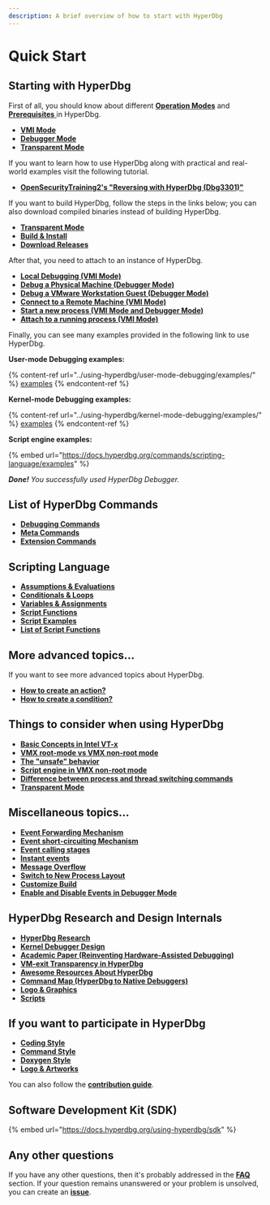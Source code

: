 ```yaml
---
description: A brief overview of how to start with HyperDbg
---
```


# Quick Start

## Starting with HyperDbg

First of all, you should know about different [**Operation Modes**](https://docs.hyperdbg.org/using-hyperdbg/prerequisites/operation-modes) and [**Prerequisites** ](https://docs.hyperdbg.org/using-hyperdbg/prerequisites)in HyperDbg.

* [**VMI Mode**](https://docs.hyperdbg.org/using-hyperdbg/prerequisites/operation-modes#vmi-mode)
* [**Debugger Mode**](https://docs.hyperdbg.org/using-hyperdbg/prerequisites/operation-modes#debugger-mode)
* [**Transparent Mode**](https://docs.hyperdbg.org/using-hyperdbg/prerequisites/operation-modes#transparent-mode)

If you want to learn how to use HyperDbg along with practical and real-world examples visit the following tutorial.

* &#x20;[**OpenSecurityTraining2's "Reversing with HyperDbg (Dbg3301)"**](https://ost2.fyi/Dbg3301)

If you want to build HyperDbg, follow the steps in the links below; you can also download compiled binaries instead of building HyperDbg.

* [**Transparent Mode**](https://docs.hyperdbg.org/using-hyperdbg/prerequisites/operation-modes#transparent-mode)
* [**Build & Install**](https://docs.hyperdbg.org/getting-started/build-and-install)
* [**Download Releases**](https://github.com/HyperDbg/HyperDbg/releases)

After that, you need to attach to an instance of HyperDbg.

* [**Local Debugging (VMI Mode)**](https://docs.hyperdbg.org/getting-started/attach-to-hyperdbg/local-debugging)
* [**Debug a Physical Machine (Debugger Mode)**](https://docs.hyperdbg.org/getting-started/attach-to-hyperdbg/debug#physical-machine)
* [**Debug a VMware Workstation Guest (Debugger Mode)**](https://docs.hyperdbg.org/getting-started/attach-to-hyperdbg/debug#vmware-workstation)
* [**Connect to a Remote Machine (VMI Mode)**](https://docs.hyperdbg.org/getting-started/attach-to-hyperdbg/debug#connect-to-debuggee-vmi-mode)
* [**Start a new process (VMI Mode and Debugger Mode)**](https://docs.hyperdbg.org/getting-started/attach-to-hyperdbg/start-process)
* [**Attach to a running process (VMI Mode)**](https://docs.hyperdbg.org/getting-started/attach-to-hyperdbg/attach-process)

Finally, you can see many examples provided in the following link to use HyperDbg.

**User-mode Debugging examples:**

{% content-ref url="../using-hyperdbg/user-mode-debugging/examples/" %}
[examples](../using-hyperdbg/user-mode-debugging/examples/)
{% endcontent-ref %}

**Kernel-mode Debugging examples:**

{% content-ref url="../using-hyperdbg/kernel-mode-debugging/examples/" %}
[examples](../using-hyperdbg/kernel-mode-debugging/examples/)
{% endcontent-ref %}

**Script engine examples:**

{% embed url="https://docs.hyperdbg.org/commands/scripting-language/examples" %}

_**Done!** You successfully used HyperDbg Debugger._

## List of HyperDbg Commands

* [**Debugging Commands**](https://docs.hyperdbg.org/commands/debugging-commands)
* [**Meta Commands**](https://docs.hyperdbg.org/commands/meta-commands)
* [**Extension Commands**](https://docs.hyperdbg.org/commands/extension-commands)

## Scripting Language

* [**Assumptions & Evaluations**](https://docs.hyperdbg.org/commands/scripting-language/assumptions-and-evaluations)
* [**Conditionals & Loops**](https://docs.hyperdbg.org/commands/scripting-language/conditionals-and-loops)
* [**Variables & Assignments**](https://docs.hyperdbg.org/commands/scripting-language/variables-and-assignments)
* [**Script Functions**](https://docs.hyperdbg.org/commands/scripting-language/functions)
* [**Script Examples**](https://docs.hyperdbg.org/commands/scripting-language/examples)
* [**List of Script Functions**](https://docs.hyperdbg.org/commands/scripting-language/functions)

## **More advanced topics...**

If you want to see more advanced topics about HyperDbg.

* [**How to create an action?**](https://docs.hyperdbg.org/using-hyperdbg/prerequisites/how-to-create-an-action)
* [**How to create a condition?**](https://docs.hyperdbg.org/using-hyperdbg/prerequisites/how-to-create-a-condition)

## Things to consider when using HyperDbg

* [**Basic Concepts in Intel VT-x**](https://docs.hyperdbg.org/tips-and-tricks/considerations/basic-concepts-in-intel-vt-x)
* [**VMX root-mode vs VMX non-root mode**](https://docs.hyperdbg.org/tips-and-tricks/considerations/vmx-root-mode-vs-vmx-non-root-mode)
* [**The "unsafe" behavior**](https://docs.hyperdbg.org/tips-and-tricks/considerations/the-unsafe-behavior)
* [**Script engine in VMX non-root mode**](https://docs.hyperdbg.org/tips-and-tricks/considerations/script-engine-in-vmx-non-root-mode)
* [**Difference between process and thread switching commands**](https://docs.hyperdbg.org/tips-and-tricks/considerations/difference-between-process-and-thread-switching-commands)
* [**Transparent Mode**](https://docs.hyperdbg.org/tips-and-tricks/considerations/transparent-mode)

## Miscellaneous topics...

* [**Event Forwarding Mechanism**](https://docs.hyperdbg.org/tips-and-tricks/misc/event-forwarding)
* [**Event short-circuiting Mechanism**](https://docs.hyperdbg.org/tips-and-tricks/misc/event-short-circuiting)
* [**Event calling stages**](https://docs.hyperdbg.org/tips-and-tricks/misc/event-calling-stage)
* [**Instant events**](https://docs.hyperdbg.org/tips-and-tricks/misc/instant-events)
* [**Message Overflow**](https://docs.hyperdbg.org/tips-and-tricks/misc/message-overflow)
* [**Switch to New Process Layout**](https://docs.hyperdbg.org/tips-and-tricks/misc/switch-to-new-process-layout)
* [**Customize Build**](https://docs.hyperdbg.org/tips-and-tricks/misc/customize-build)
* [**Enable and Disable Events in Debugger Mode**](https://docs.hyperdbg.org/tips-and-tricks/misc/enable-and-disable-events-in-debugger-mode)

## HyperDbg Research and Design Internals

* [**HyperDbg Research**](https://research.hyperdbg.org/)
* [**Kernel Debugger Design**](https://research.hyperdbg.org/debugger/kernel-debugger-design.html)
* [**Academic Paper (Reinventing Hardware-Assisted Debugging)**](https://arxiv.org/abs/2207.05676)
* [**VM-exit Transparency in HyperDbg**](https://research.hyperdbg.org/debugger/transparency.html)
* [**Awesome Resources About HyperDbg**](https://github.com/HyperDbg/awesome)
* [**Command Map (HyperDbg to Native Debuggers)**](https://hyperdbg.github.io/commands-map/)
* [**Logo & Graphics**](https://github.com/HyperDbg/graphics)
* [**Scripts**](https://github.com/HyperDbg/scripts)

## If you want to participate in HyperDbg

* [**Coding Style**](https://docs.hyperdbg.org/contribution/style-guide/coding-style)
* [**Command Style**](https://docs.hyperdbg.org/contribution/style-guide/command-style)
* [**Doxygen Style**](https://docs.hyperdbg.org/contribution/style-guide/doxygen-style)
* [**Logo & Artworks**](https://docs.hyperdbg.org/style-guide/logo)

You can also follow the [**contribution guide**](https://github.com/HyperDbg/HyperDbg/blob/master/CONTRIBUTING.md).

## Software Development Kit (SDK)

{% embed url="https://docs.hyperdbg.org/using-hyperdbg/sdk" %}

## **Any other questions**

If you have any other questions, then it's probably addressed in the [**FAQ**](https://docs.hyperdbg.org/getting-started/faq) section. If your question remains unanswered or your problem is unsolved, you can create an [**issue**](https://github.com/HyperDbg/HyperDbg/issues).

